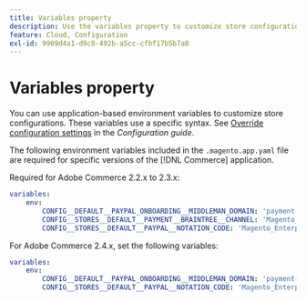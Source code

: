 ```yaml
---
title: Variables property
description: Use the variables property to customize store configuration options for the [!DNL Commerce] application.
feature: Cloud, Configuration
exl-id: 9909d4a1-d9c8-492b-a5cc-cfbf17b5b7a8
---
```

# Variables property

You can use application-based environment variables to customize store configurations. These variables use a specific syntax. See [Override configuration settings](https://experienceleague.adobe.com/docs/commerce-operations/configuration-guide/paths/override-config-settings.html) in the _Configuration guide_.

The following environment variables included in the `.magento.app.yaml` file are required for specific versions of the [!DNL Commerce] application.

Required for Adobe Commerce 2.2.x to 2.3.x:

```yaml
variables:
    env:
        CONFIG__DEFAULT__PAYPAL_ONBOARDING__MIDDLEMAN_DOMAIN: 'payment-broker.magento.com'
        CONFIG__STORES__DEFAULT__PAYMENT__BRAINTREE__CHANNEL: 'Magento_Enterprise_Cloud_BT'
        CONFIG__STORES__DEFAULT__PAYPAL__NOTATION_CODE: 'Magento_Enterprise_Cloud'
```

For Adobe Commerce 2.4.x, set the following variables:

```yaml
variables:
    env:
        CONFIG__DEFAULT__PAYPAL_ONBOARDING__MIDDLEMAN_DOMAIN: 'payment-broker.magento.com'
        CONFIG__STORES__DEFAULT__PAYPAL__NOTATION_CODE: 'Magento_Enterprise_Cloud'
```
